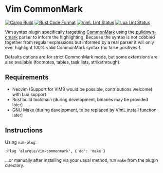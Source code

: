 # Vim CommonMark

[![Cargo Build](https://img.shields.io/github/workflow/status/alerque/vim-commonmark/Rust?label=Cargo+Build)](https://github.com/alerque/vim-commonmark/actions?workflow=Rust)
[![Rust Code Format](https://img.shields.io/github/workflow/status/alerque/vim-commonmark/Rustfmt?label=Rustfmt&logo=Rust)](https://github.com/alerque/vim-commonmark/actions?workflow=Rustfmt)
[![VimL Lint Status](https://github.com/alerque/vim-commonmark/workflows/Vint/badge.svg)](https://github.com/alerque/vim-commonmark/actions?workflow=Vint)
[![Lua Lint Status](https://img.shields.io/github/workflow/status/alerque/vim-commonmark/Luacheck?label=Luacheck&logo=Lua)](https://github.com/alerque/vim-commonmark/actions?workflow=Luacheck)

Vim syntax plugin specifically targetting [CommonMark][commonmark] using the [pulldown-cmark][pulldown-cmark] parser to inform the highlighting. Because the syntax is not cobbled together from regular expressions but informed by a real parser it will only ever highlight 100% valid CommonMark syntax (no false positives!).

Defaults options are for strict CommonMark mode, but some extensions are also available (footnotes, tables, task lists, strikethrough).

## Requirements

* Neovim (Support for VIM8 would be possible, contributions welcome) with Lua support
* Rust build toolchain (during development, binaries may be provided later)
* GNU Make (during development, to be replaced by VimL install function later)

## Instructions

Using `vim-plug`:

```viml
:Plug 'alerque/vim-commonmark', {'do': 'make'}
```

...or manually after installing via your usual method, run `make` from the plugin directory.

  [commonmark]: https://commonmark.org
  [pulldown-cmark]: https://github.com/raphlinus/pulldown-cmark

<!-- vim: ft=commonmark
-->
